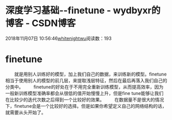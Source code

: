 # 深度学习基础--finetune - wydbyxr的博客 - CSDN博客
2018年11月07日 10:56:46[whitenightwu](https://me.csdn.net/wydbyxr)阅读数：193
# finetune
  就是用别人训练好的模型，加上我们自己的数据，来训练新的模型。finetune相当于使用别人的模型的前几层，来提取浅层特征，然后在最后再落入我们自己的分类中。
  finetune的好处在于不用完全重新训练模型，从而提高效率，因为一般新训练模型准确率都会从很低的值开始慢慢上升，但是fine tune能够让我们在比较少的迭代次数之后得到一个比较好的效果。
  在数据量不是很大的情况下，finetune会是一个比较好的选择。但是如果你希望定义自己的网络结构的话，就需要从头开始了。
